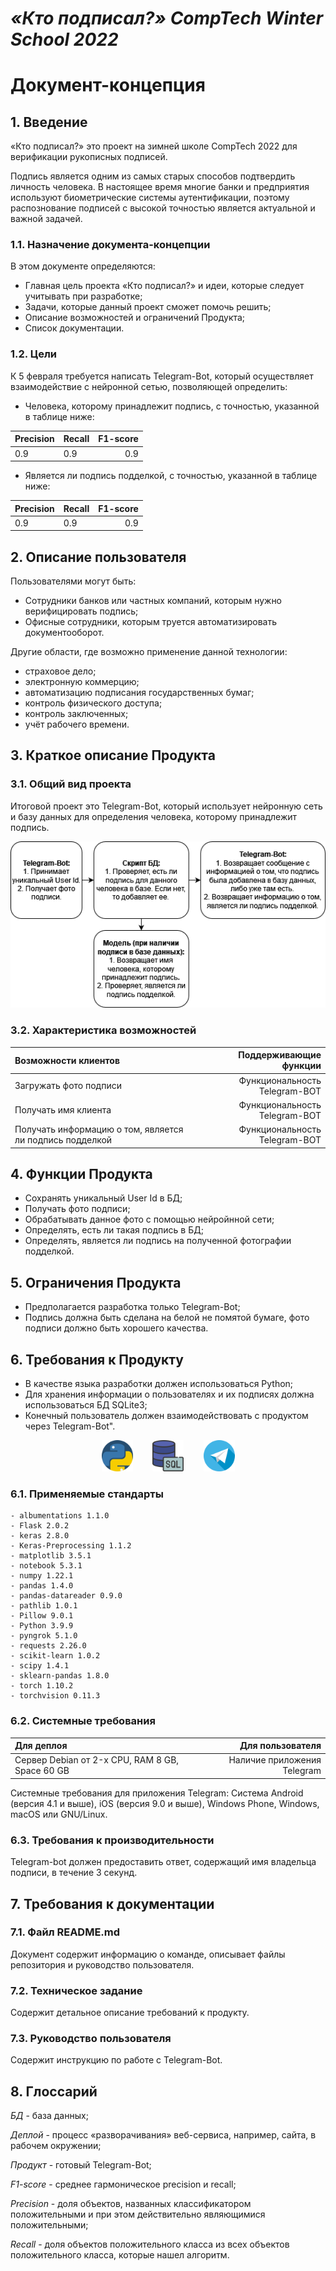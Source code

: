 # *«Кто подписал?» CompTech Winter School 2022*

# Документ-концепция

## 1. Введение

«Кто подписал?» это проект на зимней школе CompTech 2022 для верификации рукописных подписей. 

Подпись является одним из самых старых способов подтвердить личность человека. В настоящее время многие банки и предприятия используют биометрические системы аутентификации, поэтому распознование подписей с высокой точностью является актуальной и важной задачей. 

### 1.1. Назначение документа-концепции

В этом документе определяются:

- Главная цель проекта «Кто подписал?» и идеи, которые следует учитывать при разработке;
- Задачи, которые данный проект сможет помочь решить;
- Описание возможностей и ограничений Продукта;
- Список документации.

### 1.2. Цели

К 5 февраля требуется написать Telegram-Bot, который осуществляет взаимодействие с нейронной сетью, позволяющей определить: 

- Человека, которому принадлежит подпись, с точностью,  указанной в таблице ниже:

| Precision   | Recall  | F1-score |
|:---         | ---     |      ---:|
|  0.9        | 0.9     | 0.9      |

- Является ли подпись подделкой, с точностью, указанной в таблице ниже:

| Precision   | Recall  | F1-score |
|:---         | ---     |      ---:|
|  0.9        | 0.9     | 0.9      |

## 2. Описание пользователя 

Пользователями могут быть:

- Cотрудники банков или частных компаний, которым нужно верифицировать подпись;
- Офисные сотрудники, которым труется автоматизировать документооборот.

Другие области, где возможно применение данной технологии: 

- страховое дело;
- электронную коммерцию;
- автоматизацию подписания государственных бумаг;
- контроль физического доступа;
- контроль заключенных;
- учёт рабочего времени.

## 3. Краткое описание Продукта

### 3.1. Общий вид проекта

Итоговой проект это Telegram-Bot, который использует нейронную сеть и базу данных для определения человека, которому принадлежит подпись.  

<p align="center">
<img src="/docs/assets/Diagram.png">
</p>

### 3.2. Характеристика возможностей 

| Возможности клиентов   | Поддерживающие функции  |
|:---                    |                     ---:|
| Загружать фото подписи | Функциональность Telegram-BOT |
| Получать имя клиента   | Функциональность Telegram-BOT |
| Получать информацию о том, является ли подпись подделкой   | Функциональность Telegram-BOT |

## 4. Функции Продукта 

- Сохранять уникальный User Id в БД;
- Получать фото подписи;
- Обрабатывать данное фото с помощью нейройнной сети;
- Определять, есть ли такая подпись в БД;
- Определять, является ли подпись на полученной фотографии подделкой.

## 5. Ограничения Продукта

- Предполагается разработка только Telegram-Bot;
- Подпись должна быть сделана на белой не помятой бумаге, фото подписи должно быть хорошего качества.

## 6. Требования к Продукту

- В качестве языка разработки должен использоваться Python;
- Для хранения информации о пользователях и их подписях должна использоваться БД SQLite3;
- Конечный пользователь должен взаимодействовать с продуктом через Telegram-Bot".

<p align="center">
<img src="/docs/assets/python.png" width="50"/>&nbsp; &nbsp; &nbsp; &nbsp; <img src="/docs/assets/sql-server.png" width="50"/>&nbsp; &nbsp; &nbsp; &nbsp; <img src="/docs/assets/telegram.png" width="50"/>
</p>

### 6.1. Применяемые стандарты

    - albumentations 1.1.0
    - Flask 2.0.2
    - keras 2.8.0
    - Keras-Preprocessing 1.1.2
    - matplotlib 3.5.1
    - notebook 5.3.1
    - numpy 1.22.1
    - pandas 1.4.0
    - pandas-datareader 0.9.0
    - pathlib 1.0.1
    - Pillow 9.0.1
    - Python 3.9.9
    - pyngrok 5.1.0
    - requests 2.26.0
    - scikit-learn 1.0.2
    - scipy 1.4.1
    - sklearn-pandas 1.8.0
    - torch 1.10.2
    - torchvision 0.11.3

### 6.2. Системные требования

|  Для деплоя  |  Для пользователя  |
|:---          |                ---:|
| Сервер Debian от 2-x CPU, RAM 8 GB, Space 60 GB | Наличие приложения Telegram |

Системные требования для  приложения Telegram: Система Android (версия 4.1 и выше), iOS (версия 9.0 и выше), Windows Phone, Windows, macOS или GNU/Linux.

### 6.3. Требования к производительности

Telegram-bot должен предоставить ответ, содержащий имя владельца подписи, в течение 3 секунд. 

## 7. Требования к документации

### 7.1. Файл README.md

Документ содержит информацию о команде, описывает файлы репозитория и руководство пользователя.

### 7.2. Техническое задание

Содержит детальное описание требований к продукту.

### 7.3. Руководство пользователя

Содержит инструкцию по работе с Telegram-Bot.

## 8. Глоссарий

*БД* - база данных;

*Деплой* - процесс «разворачивания» веб-сервиса, например, сайта, в рабочем окружении;

*Продукт* - готовый Telegram-Bot;

*F1-score* - среднее гармоническое precision и recall;

*Precision* - доля объектов, названных классификатором положительными и при этом действительно являющимися положительными;

*Recall* - доля объектов положительного класса из всех объектов положительного класса, которые нашел алгоритм.
